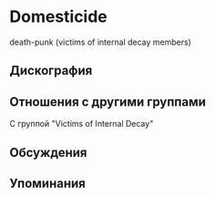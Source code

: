 # Domesticide

death-punk (victims of internal decay members)

## Дискография


## Отношения с другими группами

C группой "Victims of Internal Decay" 

## Обсуждения


## Упоминания


